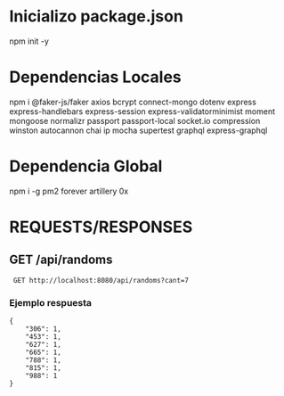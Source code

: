# Inicializo package.json
npm init -y

# Dependencias Locales
npm i @faker-js/faker axios bcrypt connect-mongo dotenv express express-handlebars express-session express-validatorminimist moment mongoose normalizr passport passport-local socket.io compression winston autocannon chai ip mocha supertest graphql express-graphql

# Dependencia Global
npm i -g pm2 forever artillery 0x


# REQUESTS/RESPONSES

## GET /api/randoms

     GET http://localhost:8080/api/randoms?cant=7

###   Ejemplo respuesta
    
    {
        "306": 1,
        "453": 1,
        "627": 1,
        "665": 1,
        "788": 1,
        "815": 1,
        "988": 1
    }